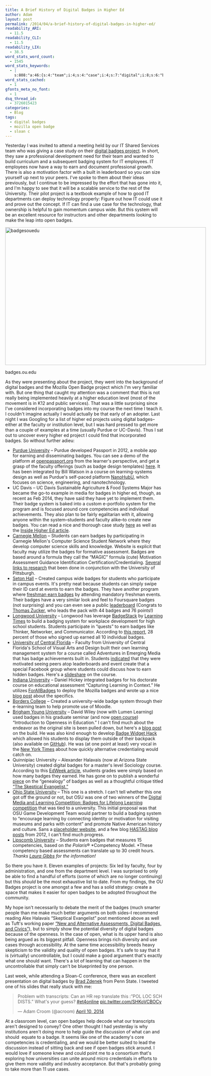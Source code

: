 ```yaml
---
title: A Brief History of Digital Badges in Higher Ed
author: Adam
layout: post
permalink: /2014/04/a-brief-history-of-digital-badges-in-higher-ed/
readability_ARI:
  - 11.5
readability_CLI:
  - 11.5
readability_LIX:
  - 38.5
word_stats_word_count:
  - 1545
word_stats_keywords:
  - |
    s:808:"a:46:{s:4:"team";i:4;s:4:"case";i:4;s:7:"digital";i:8;s:6:"badges";i:39;s:7:"project";i:6;s:11:"development";i:3;s:5:"build";i:4;s:7:"badging";i:3;s:6:"system";i:9;s:4:"earn";i:7;s:10:"motivation";i:3;s:5:"built";i:3;s:10:"university";i:14;s:4:"find";i:5;s:6:"campus";i:3;s:4:"wide";i:3;s:4:"make";i:3;s:4:"open";i:8;s:5:"badge";i:7;s:6:"higher";i:5;s:5:"level";i:5;s:6:"course";i:7;s:4:"time";i:3;s:7:"faculty";i:6;s:6:"purdue";i:3;s:5:"davis";i:3;s:6:"design";i:3;s:8:"learning";i:10;s:4:"well";i:4;s:7:"science";i:3;s:5:"media";i:3;s:12:"competencies";i:3;s:8:"students";i:11;s:6:"create";i:3;s:10:"assessment";i:3;s:5:"based";i:4;s:13:"credentialing";i:3;s:7:"created";i:3;s:6:"events";i:3;s:6:"simply";i:4;s:4:"blog";i:4;s:4:"post";i:3;s:4:"help";i:3;s:8:"openness";i:3;s:5:"can't";i:4;s:5:"state";i:3;}";
word_stats_cached:
  - 1
gfonts_meta_no_font:
  - 1
dsq_thread_id:
  - 3726015423
categories:
  - Blog
tags:
  - digital badges
  - mozilla open badge
  - sloan c
---
```

Yesterday I was invited to attend a meeting held by our IT Shared Services team who was giving a case study on their [digital badges project][1]. In short, they saw a professional development need for their team and wanted to build curriculum and a subsequent badging system for IT employees. IT employees now have a way to earn and document professional growth. There is also a motivation factor with a built in leaderboard so you can size yourself up next to your peers. I've spoke to them about their ideas previously, but I continue to be impressed by the effort that has gone into it, and I'm happy to see that it will be a scalable service to the rest of the University. Their pilot project is a textbook example of how to good IT departments can deploy technology properly: Figure out how IT could use it and prove out the concept. If IT can find a use case for the technology, that ownership is helpful to gain momentum campus wide. But this system will be an excellent resource for instructors and other departments looking to make the leap into open badges.

<div id="attachment_194" style="width: 650px" class="wp-caption aligncenter">
  <a href="http://adamcroom.com/wp-content/uploads/2014/04/badgesouedu.png"><img class="size-large wp-image-194" alt="badgesouedu" src="http://adamcroom.com/wp-content/uploads/2014/04/badgesouedu-1024x703.png" width="640" height="439" /></a>

  <p class="wp-caption-text">
    badges.ou.edu
  </p>
</div>

As they were presenting about the project, they went into the background of digital badges and the Mozilla Open Badge project which I'm very familiar with. But one thing that caught my attention was a comment that this is not really being implemented heavily at a higher education level (most of the movement is in K12 and public services). That was a little surprising since I've considered incorporating badges into my course the next time I teach it. I couldn't imagine actually I would actually be that early of an adopter. Last night I was Googling for a list of higher ed projects using digital badges&#8211;either at the faculty or institution level, but I was hard pressed to get more than a couple of examples at a time (usually Purdue or UC-Davis). Thus I sat out to uncover every higher ed project I could find that incorporated badges. So without further adieu:

  * [Purdue University][2] &#8211; Purdue developed Passport in 2012, a mobile app for earning and disseminating badges. You can see a demo of the platform at [openpassport.org][3] from the learner's perspective, and get a grasp of the faculty offerings (such as badge design templates) [here][4]. It has been integrated by Bill Watson in a course on learning-systems design as well as Purdue's self-paced platform [NanoHubU][5], which focuses on science, engineering, and nanotechnology.
  * UC Davis &#8211; UC Davis Sustainable Agriculture & Food Systems Major has became the go-to example in media for badges in higher ed, though, as recent as Feb 2014, they have said they have yet to implement them. Their badge system is baked into a custom e-portfolio system for the program and is focused around core competencies and individual achievements. They also plan to be fairly egalitarian with it, allowing anyone within the system&#8211;students and faculty alike&#8211;to create new badges. You can read a nice and thorough case study [here][6] as well as the [Inside Higher Ed article][7].
  * [Carnegie Mellon][8] &#8211; Students can earn badges by participating in Carnegie Mellon's Computer Science Student Network where they develop computer science skills and knowledge. Website is explicit that faculty may utilize the badges for formative assessment. Badges are based around a formula they call the &#8220;MAGIC&#8221; formula (cute) Motivation Assessment Guidance Identification Certification/Credentialing. [Several links to research][9] that been done in conjunction with the University of Pittsburgh.
  * [Seton Hall][10] &#8211; Created campus wide badges for students who participate in campus events. It's pretty neat because students can simply swipe their ID card at events to earn the badges. They have another program where [freshman earn badges][11] by attending mandatory freshman events. Their badges have a very similar look and feel to Foursquare badges (not surprising) and you can even see a public [leaderboard][12] (Congrats to [Thomas Zucker][13], who leads the pack with 44 badges and 76 points!)
  * [Longwood University][14] &#8211; Longwood has leverage [BadgeStack][15] by [Learning Times][16] to build a badging system for workplace development for high school students. Students participate in &#8220;quests&#8221; to earn badges like Thinker, Networker, and Communicator. According to [this report][17], 28 percent of those who signed up earned all 10 individual badges.
  * [University of Central Florida][18] &#8211; Faculty from University of Central Florida's School of Visual Arts and Design built their own learning management system for a course called Adventures in Emerging Media that has badge achievements built in. Students [indicated][19] that they were motivated seeing peers atop leaderboards and event create that a special Facebook group where students could discuss how to earn hidden badges. Here's a [slideshare][20] on the course.
  * [Indiana University][21] &#8211; Daniel Hickey integrated badges for his doctorate course on educational assessment “Capturing Learning in Context.&#8221; He utilizes [ForAllBadges][22] to deploy the Mozilla badges and wrote up a nice [blog post][21] about the specifics.
  * [Borders College][23] &#8211; Created a university-wide badge system through their e-learning team to help promote use of Moodle.
  * [Brigham Young University][24] &#8211; David Wiley (now with Lumen Learning) used badges in his graduate seminar (and now [open course][25]) &#8220;Introduction to Openness in Education.&#8221; I can't find much about the endeavor as the original site is been pulled down, but here's a [blog post][24] on the build. He was also kind enough to develop [Badge Widget Hack][26] which allowed his students to display them outside of their backpack (also available on [GitHub][27]). He was (at one point at least) very vocal in the [New York Times][28] about how quickly alternative credentialing would catch on.
  * Quinnipiac University &#8211; Alexander Halavais (now at Arizona State University) created digital badges for a master's level Sociology course. According to this [EdWeek article][29], students grades were simply based on how many badges they earned. He has gone on to publish a wonderful [piece][30] on the &#8220;genealogy&#8221; of badges as well as a thoughtful critique titled [&#8220;The Skeptical Evangelist.&#8221;][31]
  * [Ohio State University][32] &#8211; This one is a stretch. I can't tell whether this one got off the ground or not, but OSU was one of two winners of the [Digital Media and Learning Competition: Badges for Lifelong Learning competition][33] that was tied to a university. This initial proposal was that OSU Game Development Team would partner to build a badging system to &#8220;encourage learning by connecting identity or motivation for visiting museums and parks with content&#8221; and promote Native American history and culture. Sans a [placeholder website][32], and a few blog [HASTAG blog posts][34] from 2012, I can't find much progress.
  * [Lipscomb University][35] &#8211; Students earn badges that measures 15 competencies, based on *the Polaris*® *Competency Model. *These competency based assessments can translate up to 30 credit hours. *Thanks [Laura Gibbs][36] for the information!*

So there you have it. Eleven examples of projects: Six led by faculty, four by administration, and one from the department level. I was surprised to only be able to find a handful of efforts (some of which are no longer continuing) but this *should* be the most exhaustive list to date. From my findings, the OU Badges project is one amongst a few and has a solid strategy: create a space that makes it easier for open badges to be adopted throughout the community.

My hope isn't necessarily to debate the merit of the badges (much smarter people than me make much better arguments on both sides&#8211;I recommend reading Alex Halavais &#8220;Skeptical Evangelist&#8221; post mentioned above as well as Tuft's working paper [&#8220;New and Alternative Assessments, Digital Badges, and Civics&#8221;][37]), but to simply show the potential diversity of digital badges because of the openness. In the case of open, what is its upper hand is also being argued as its biggest pitfall. Openness brings rich diversity and use cases through accessibility. At the same time accessibility breeds heavy skepticism to the validity and quality of open badges. It's safe to say that it is (virtually) uncontrollable, but I could make a good argument that's exactly what one should want. There's a lot of learning that can happen in the uncontrollable that simply can't be blueprinted by one person.

Last week, while attending a Sloan-C conference, there was an excellent presentation on digital badges by [Brad Zdenek][38] from Penn State. I tweeted one of his slides that really stuck with me:

<blockquote class="twitter-tweet" lang="en">
  <p>
    Problem with transcripts: Can an HR rep translate this :&#8221;POL LOC SCH DISTS.&#8221; What's your guess? <a href="https://twitter.com/search?q=%23et4online&src=hash">#et4online</a> <a href="http://t.co/SHKoVCBOCy">pic.twitter.com/SHKoVCBOCy</a>
  </p>

  <p>
    — Adam Croom (@acroom) <a href="https://twitter.com/acroom/statuses/454299560655872000">April 10, 2014</a>
  </p>
</blockquote>

At a classroom level, can open badges help decode what our transcripts aren't designed to convey? One other thought I had yesterday is why institutions aren't doing more to help guide the discussion of what can and should  equate to a badge. It seems like one of the academy's core competencies is credentialing, and we would be better suited to lead the discussion instead of sitting back and see if open badges stick around. I would love if someone knew and could point me to a consortium that's exploring how universities can unite around micro credentials in efforts to give them more validity and industry acceptance. But that's probably going to take more than 11 use cases.

 [1]: http://badges.ou.edu
 [2]: http://www.itap.purdue.edu/studio/passport/
 [3]: http://openpassport.org
 [4]: http://newcomb.tulane.edu/blogs/uccbadges/case-studies/purdue-university/
 [5]: https://nanohub.org/groups/u
 [6]: http://www.reconnectlearning.org/wp-content/uploads/2014/01/UC-Davis_case_study_final.pdf
 [7]: http://www.insidehighered.com/news/2014/01/03/uc-daviss-groundbreaking-digital-badge-system-new-sustainable-agriculture-program
 [8]: http://www.cs2n.org/teachers/badges
 [9]: http://www.cs2n.org/teachers/research
 [10]: https://tltc.shu.edu/badges/index.php
 [11]: https://tltc.shu.edu/badges/stillmanPassport.php
 [12]: https://tltc.shu.edu/badges/leaders.php
 [13]: https://tltc.shu.edu/badges/individualAwards.php?id=zuckerth
 [14]: http://longwood.badgestack.net
 [15]: http://badgestack.net
 [16]: http://www.learningtimes.com
 [17]: http://campustechnology.com/Articles/2013/06/20/How-Badges-Really-Work-in-Higher-Education.aspx?Page=4
 [18]: https://adventures.cah.ucf.edu/login.php
 [19]: http://ieeexplore.ieee.org/xpl/login.jsp?tp=&arnumber=6408619&url=http%3A%2F%2Fieeexplore.ieee.org%2Fxpls%2Fabs_all.jsp%3Farnumber%3D6408619
 [20]: http://www.slideshare.net/ekj03/adventures-in-emerging-mediaaect
 [21]: http://remediatingassessment.blogspot.com/2012/10/incorporating-open-badges-into-hybrid.html
 [22]: http://www.forallbadges.com/
 [23]: http://www.rsc-scotland.org/wp-content/uploads/2013/05/23042013bordersOB.pdf
 [24]: http://opencontent.org/blog/archives/2254
 [25]: https://learn.canvas.net/courses/4
 [26]: http://badgewidgethack.org
 [27]: https://github.com/kalendar/BadgeWidgetHack
 [28]: http://www.nytimes.com/2012/03/05/education/beyond-the-college-degree-online-educational-badges.html
 [29]: http://www.edweek.org/dd/articles/2012/06/13/03badges-s1.h05.html
 [30]: http://alex.halavais.net/a-genealogy-of-badges
 [31]: http://alex.halavais.net/badges-the-skeptical-evangelist
 [32]: http://www.earthworksrising.org
 [33]: http://dml4.dmlcompetition.net/dml4.dmlcompetition.net/index.html
 [34]: http://www.hastac.org/blogs/gregory-daigle
 [35]: http://www.lipscomb.edu/professionalstudies/core-badges
 [36]: http://mythfolklore.net
 [37]: http://www.civicyouth.org/wp-content/uploads/2013/03/WP_77_Sullivan_Final.pdf
 [38]: http://sites.psu.edu/bradzdenek/
